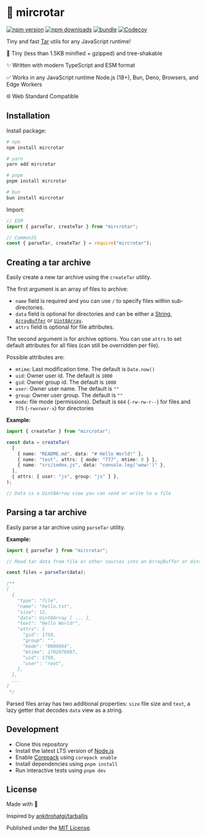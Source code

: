# 📼 mircrotar

[![npm version][npm-version-src]][npm-version-href]
[![npm downloads][npm-downloads-src]][npm-downloads-href]
[![bundle][bundle-src]][bundle-href]
[![Codecov][codecov-src]][codecov-href]

Tiny and fast [Tar](<https://en.wikipedia.org/wiki/Tar_(computing)>) utils for any JavaScript runtime!

🌳 Tiny (less than 1.5KB minified + gzipped) and tree-shakable

✨ Written with modern TypeScript and ESM format

✅ Works in any JavaScript runtime Node.js (18+), Bun, Deno, Browsers, and Edge Workers

🌐 Web Standard Compatible

## Installation

Install package:

```sh
# npm
npm install mircrotar

# yarn
yarn add mircrotar

# pnpm
pnpm install mircrotar

# bun
bun install mircrotar
```

Import:

```js
// ESM
import { parseTar, createTar } from "mircrotar";

// CommonJS
const { parseTar, createTar } = require("mircrotar");
```

## Creating a tar archive

Easily create a new tar archive using the `createTar` utility.

The first argument is an array of files to archive:

- `name` field is required and you can use `/` to specify files within sub-directories.
- `data` field is optional for directories and can be either a [String](https://developer.mozilla.org/en-US/docs/Web/JavaScript/Reference/Global_Objects/String), [`ArrayBuffer`](https://developer.mozilla.org/en-US/docs/Web/JavaScript/Reference/Global_Objects/ArrayBuffer) or [`Uint8Array`](https://developer.mozilla.org/en-US/docs/Web/JavaScript/Reference/Global_Objects/Uint8Array).
- `attrs` field is optional for file attributes.

The second argument is for archive options. You can use `attrs` to set default attributes for all files (can still be overridden per file).

Possible attributes are:

- `mtime`: Last modification time. The default is `Date.now()`
- `uid`: Owner user id. The default is `1000`
- `gid`: Owner group id. The default is `1000`
- `user`: Owner user name. The default is `""`
- `group`: Owner user group. The default is `""`
- `mode`: file mode (permissions). Default is `664` (`-rw-rw-r--`) for files and `775` (`-rwxrwxr-x`) for directories

**Example:**

```ts
import { createTar } from "mircrotar";

const data = createTar(
  [
    { name: "README.md", data: "# Hello World!" },
    { name: "test", attrs: { mode: "777", mtime: 0 } },
    { name: "src/index.js", data: "console.log('wow!')" },
  ],
  { attrs: { user: "js", group: "js" } },
);

// Data is a Uint8Array view you can send or write to a file
```

## Parsing a tar archive

Easily parse a tar archive using `parseTar` utility.

**Example:**

```ts
import { parseTar } from "mircrotar";

// Read tar data from file or other sources into an ArrayBuffer or Uint8Array

const files = parseTar(data);

/**
[
  {
    "type": "file",
    "name": "hello.txt",
    "size": 12,
    "data": Uint8Array [ ... ],
    "text": "Hello World!",
    "attrs": {
      "gid": 1750,
      "group": "",
      "mode": "0000664",
      "mtime": 1702076997,
      "uid": 1750,
      "user": "root",
    },
  },
  ...
]
 */
```

Parsed files array has two additional properties: `size` file size and `text`, a lazy getter that decodes `data` view as a string.

## Development

- Clone this repository
- Install the latest LTS version of [Node.js](https://nodejs.org/en/)
- Enable [Corepack](https://github.com/nodejs/corepack) using `corepack enable`
- Install dependencies using `pnpm install`
- Run interactive tests using `pnpm dev`

## License

Made with 💛

Inspired by [ankitrohatgi/tarballjs](https://github.com/ankitrohatgi/tarballjs)

Published under the [MIT License](./LICENSE).

<!-- Badges -->

[npm-version-src]: https://img.shields.io/npm/v/mircrotar?style=flat&colorA=18181B&colorB=F0DB4F
[npm-version-href]: https://npmjs.com/package/mircrotar
[npm-downloads-src]: https://img.shields.io/npm/dm/mircrotar?style=flat&colorA=18181B&colorB=F0DB4F
[npm-downloads-href]: https://npmjs.com/package/mircrotar
[codecov-src]: https://img.shields.io/codecov/c/gh/unjs/mircrotar/main?style=flat&colorA=18181B&colorB=F0DB4F
[codecov-href]: https://codecov.io/gh/unjs/mircrotar
[bundle-src]: https://img.shields.io/bundlephobia/minzip/mircrotar?style=flat&colorA=18181B&colorB=F0DB4F
[bundle-href]: https://bundlephobia.com/result?p=mircrotar
